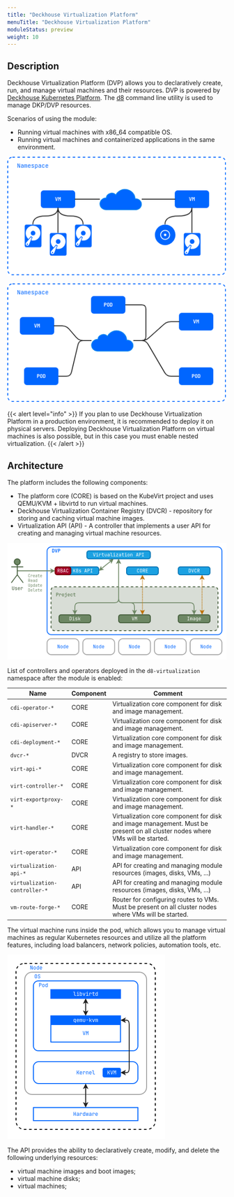 ```yaml
---
title: "Deckhouse Virtualization Platform"
menuTitle: "Deckhouse Virtualization Platform"
moduleStatus: preview
weight: 10
---
```


## Description

Deckhouse Virtualization Platform (DVP) allows you to declaratively create, run, and manage virtual machines and their resources.
DVP is powered by [Deckhouse Kubernetes Platform](https://deckhouse.io/products/kubernetes-platform/). The [d8](https://deckhouse.io/documentation/v1/deckhouse-cli/) command line utility is used to manage DKP/DVP resources.

Scenarios of using the module:

- Running virtual machines with x86_64 compatible OS.
- Running virtual machines and containerized applications in the same environment.

![](./images/cases-vms.png)

![](./images/cases-pods-and-vms.png)

{{< alert level="info" >}}
If you plan to use Deckhouse Virtualization Platform in a production environment, it is recommended to deploy it on physical servers. Deploying Deckhouse Virtualization Platform on virtual machines is also possible, but in this case you must enable nested virtualization.
{{< /alert >}}

## Architecture

The platform includes the following components:

- The platform core (CORE) is based on the KubeVirt project and uses QEMU/KVM + libvirtd to run virtual machines.
- Deckhouse Virtualization Container Registry (DVCR) - repository for storing and caching virtual machine images.
- Virtualization API (API) - A controller that implements a user API for creating and managing virtual machine resources.

![](images/arch.png)

List of controllers and operators deployed in the `d8-virtualization` namespace after the module is enabled:

| Name                          | Component | Comment                                                                                                                      |
| ----------------------------- | --------- | ---------------------------------------------------------------------------------------------------------------------------- |
| `cdi-operator-*`              | CORE      | Virtualization core component for disk and image management.                                                                 |
| `cdi-apiserver-*`             | CORE      | Virtualization core component for disk and image management.                                                                 |
| `cdi-deployment-*`            | CORE      | Virtualization core component for disk and image management.                                                                 |
| `dvcr-*`                      | DVCR      | A registry to store images.                                                                                                  |
| `virt-api-*`                  | CORE      | Virtualization core component for disk and image management.                                                                 |
| `virt-controller-*`           | CORE      | Virtualization core component for disk and image management.                                                                 |
| `virt-exportproxy-*`          | CORE      | Virtualization core component for disk and image management.                                                                 |
| `virt-handler-*`              | CORE      | Virtualization core component for disk and image management. Must be present on all cluster nodes where VMs will be started. |
| `virt-operator-*`             | CORE      | Virtualization core component for disk and image management.                                                                 |
| `virtualization-api-*`        | API       | API for creating and managing module resources (images, disks, VMs, ...)                                                     |
| `virtualization-controller-*` | API       | API for creating and managing module resources (images, disks, VMs, ...)                                                     |
| `vm-route-forge-*`            | CORE      | Router for configuring routes to VMs. Must be present on all cluster nodes where VMs will be started.                        |

The virtual machine runs inside the pod, which allows you to manage virtual machines as regular Kubernetes resources and utilize all the platform features, including load balancers, network policies, automation tools, etc.

![](images/vm.png)

The API provides the ability to declaratively create, modify, and delete the following underlying resources:

- virtual machine images and boot images;
- virtual machine disks;
- virtual machines;
